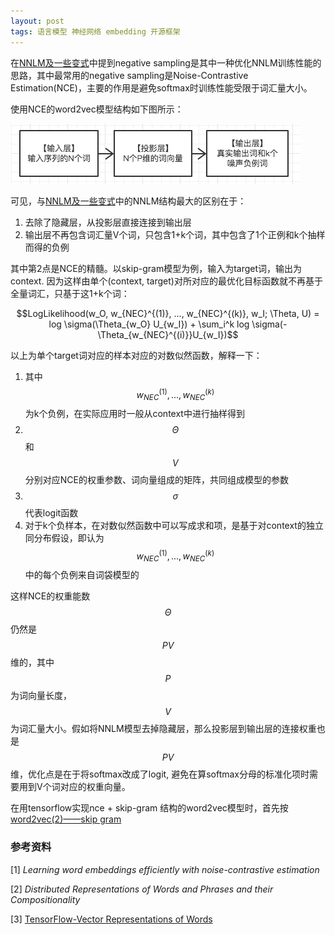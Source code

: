 ```yaml
---
layout: post
tags: 语言模型 神经网络 embedding 开源框架
---
```


在[NNLM及一些变式](https://nomadcube.github.io/2017/04/10/word2vec(1)-NNLM%E5%8F%8A%E4%B8%80%E4%BA%9B%E5%8F%98%E5%BC%8F/)中提到negative sampling是其中一种优化NNLM训练性能的思路，其中最常用的negative sampling是Noise-Contrastive Estimation(NCE)，主要的作用是避免softmax时训练性能受限于词汇量大小。

使用NCE的word2vec模型结构如下图所示：

![word2vec_nce](/public/word2vec_nce.png)

可见，与[NNLM及一些变式](https://nomadcube.github.io/2017/04/10/word2vec(1)-NNLM%E5%8F%8A%E4%B8%80%E4%BA%9B%E5%8F%98%E5%BC%8F/)中的NNLM结构最大的区别在于：

1. 去除了隐藏层，从投影层直接连接到输出层
2. 输出层不再包含词汇量V个词，只包含1+k个词，其中包含了1个正例和k个抽样而得的负例

其中第2点是NCE的精髓。以skip-gram模型为例，输入为target词，输出为context. 因为这样由单个(context, target)对所对应的最优化目标函数就不再基于全量词汇，只基于这1+k个词：

$$LogLikelihood(w_O, w_{NEC}^{(1)}, ..., w_{NEC}^{(k)}, w_I; \Theta, U) = log \sigma(\Theta_{w_O} U_{w_I}) + \sum_i^k log \sigma(-\Theta_{w_{NEC}^{(i)}}U_{w_I})$$

以上为单个target词对应的样本对应的对数似然函数，解释一下：

1. 其中$$w_{NEC}^{(1)}, ..., w_{NEC}^{(k)}$$为k个负例，在实际应用时一般从context中进行抽样得到
2. $$\Theta$$和$$V$$分别对应NCE的权重参数、词向量组成的矩阵，共同组成模型的参数
3. $$\sigma$$代表logit函数
4. 对于k个负样本，在对数似然函数中可以写成求和项，是基于对context的独立同分布假设，即认为$$w_{NEC}^{(1)}, ..., w_{NEC}^{(k)}$$中的每个负例来自词袋模型的

这样NCE的权重能数$$\Theta$$仍然是$$PV$$维的，其中$$P$$为词向量长度，$$V$$为词汇量大小。假如将NNLM模型去掉隐藏层，那么投影层到输出层的连接权重也是$$PV$$维，优化点是在于将softmax改成了logit, 避免在算softmax分母的标准化项时需要用到V个词对应的权重向量。

在用tensorflow实现nce + skip-gram 结构的word2vec模型时，首先按[word2vec(2)——skip gram](https://nomadcube.github.io/2017/04/10/word2vec(2)-skip-gram/)


### 参考资料
[1] *Learning word embeddings efficiently with noise-contrastive estimation*

[2] *Distributed Representations of Words and Phrases and their Compositionality*

[3] [TensorFlow-Vector Representations of Words](https://www.tensorflow.org/tutorials/word2vec) 

